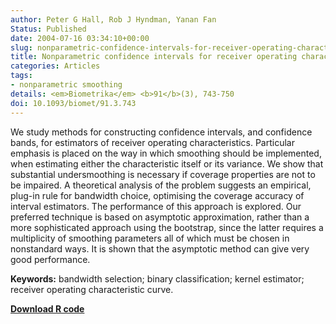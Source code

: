 ```yaml
---
author: Peter G Hall, Rob J Hyndman, Yanan Fan
Status: Published
date: 2004-07-16 03:34:10+00:00
slug: nonparametric-confidence-intervals-for-receiver-operating-characteristic-curves
title: Nonparametric confidence intervals for receiver operating characteristic curves
categories: Articles
tags:
- nonparametric smoothing
details: <em>Biometrika</em> <b>91</b>(3), 743-750
doi: 10.1093/biomet/91.3.743
---
```


We study methods for constructing confidence intervals, and confidence bands, for estimators of receiver operating characteristics. Particular emphasis is placed on the way in which smoothing should be implemented, when estimating either the characteristic itself or its variance. We show that substantial undersmoothing is necessary if coverage properties are not to be impaired. A theoretical analysis of the problem suggests an empirical, plug-in rule for bandwidth choice, optimising the coverage accuracy of interval estimators. The performance of this approach is explored. Our preferred technique is based on asymptotic approximation, rather than a more sophisticated approach using the bootstrap, since the latter requires a multiplicity of smoothing parameters all of which must be chosen in nonstandard ways. It is shown that the asymptotic method can give very good performance.

**Keywords:** bandwidth selection; binary classification; kernel estimator; receiver operating characteristic curve.

[**Download R code**](http://robjhyndman.com/Rfiles/ROC.R)
